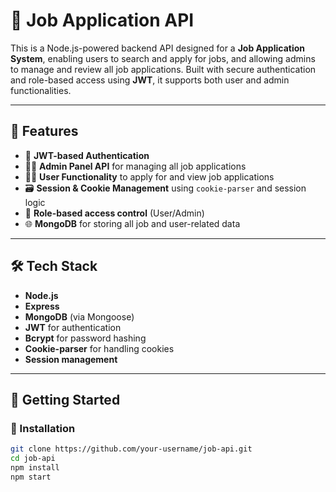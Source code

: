 # 💼 Job Application API

This is a Node.js-powered backend API designed for a **Job Application System**, enabling users to search and apply for jobs, and allowing admins to manage and review all job applications. Built with secure authentication and role-based access using **JWT**, it supports both user and admin functionalities.

---

## 📌 Features

- 🔐 **JWT-based Authentication**
- 🧑‍💼 **Admin Panel API** for managing all job applications
- 👨‍💻 **User Functionality** to apply for and view job applications
- 🗃️ **Session & Cookie Management** using `cookie-parser` and session logic
- 🔄 **Role-based access control** (User/Admin)
- 🌐 **MongoDB** for storing all job and user-related data

---

## 🛠️ Tech Stack

- **Node.js**
- **Express**
- **MongoDB** (via Mongoose)
- **JWT** for authentication
- **Bcrypt** for password hashing
- **Cookie-parser** for handling cookies
- **Session management**

---

## 🚀 Getting Started

### 🔧 Installation

```bash 
git clone https://github.com/your-username/job-api.git
cd job-api
npm install
npm start